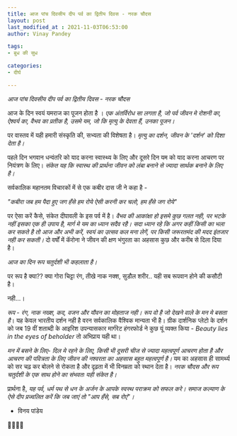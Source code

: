 ```yaml
---
title: आज पांच दिवसीय दीप पर्व का द्वितीय दिवस - नरक चौदस
layout: post
last_modified_at : 2021-11-03T06:53:00
author: Vinay Pandey

tags:
- बुध की सुध

categories:
- दीर्घ

---
```


*आज पांच दिवसीय दीप पर्व का द्वितीय दिवस - नरक चौदस*

आज के दिन स्वयं यमराज का पूजन होता है । *एक अंतर्विरोध सा लगता है, जो पर्व जीवन मे रोशनी का, ऐश्वर्य का, वैभव का प्रतीक है, उसमे यम, जो कि मृत्यु के देवता हैं, उनका पूजन।* 

पर वास्तव में यही हमारी संस्कृति की, सभ्यता की विशेषता है। *मृत्यु का दर्शन, जीवन के 'दर्शन' को दिशा देता है।*  

पहले दिन भगवान धन्वंतरि को याद करना स्वास्थ्य के लिए और दूसरे दिन यम को याद करना आचरण पर नियंत्रण के लिए। *संकेत यह कि स्वास्थ की प्रार्थना जीवन को लंबा बनाने से ज्यादा सार्थक बनाने के लिए है।*

सर्वकालिक महानतम विचारकों में से एक कबीर दास जी ने कहा है -

_"कबीरा जब हम पैदा हुए जग हँसे हम रोये_
_ऐसी करनी कर चलो, हम हँसे जग रोये"_

पर ऐसा करें कैसे, संकेत दीपावली के इस पर्व में है। *वैभव की आकांक्षा हो इसमे कुछ गलत नही, पर भटके नहीं इसका एक ही उपाय है, मार्ग मे यम का ध्यान सदैव रहै। सदा ध्यान रहे कि अगर कहीं किसी का भला कर सकते है तो आज और अभी करें, स्वयं का उत्सव कल मना लेगें, पर किसी जरूरतमंद की मदद इंतजार नही कर सकती।* दो वर्षों में कॅरोना ने जीवन की क्षण भंगुरता का अहसास कुछ और करीब से दिला दिया है। 

*आज का दिन रूप चतुर्दशी भी कहलाता है।*

पर रूप है क्या?? 
क्या गोरा चिट्टा रंग, तीखे नाक नक्श, सुडौल शरीर.. यही सब रूपवान होने की कसौटी है। 

नही...।  

*रूप -  रंग, नाक नख्श, कद, वजन और यौवन का मोहताज नही। रूप वो है जो देखने वाले के मन मे बसता है*। यह केवल भारतीय दर्शन नही है वरन सर्वकालिक वैश्विक मान्यता भी है। ग्रीक दार्शनिक प्लेटो के दर्शन को जब 19 वीं शताब्दी के आइरिश उपन्यासकार मार्गरेट हंगरफोर्ड  ने कुछ यूं व्यक्त किया - _Beauty lies in the eyes of beholder_  तो अभिप्राय यही था। 

*मन में बसने के लिए- दिल मे रहने के लिए, किसी भी दूसरी चीज से ज्यादा महत्वपूर्ण आचरण होता है और आचरण की पवित्रता के लिए जीवन की नश्वरता का अहसास बहुत महत्वपूर्ण है।* यम का अहसास ही सामर्थ्य को सर चढ़ कर बोलने से रोकता है और दृढ़ता में भी विनम्रता को स्थान देता है। *नरक चौदस और रूप चतुर्दशी के एक साथ होने का संभवतः यही संकेत है।*

प्रार्थना है, 
*यह पर्व, धर्म पथ से धन के अर्जन के आपके स्वस्थ पराक्रम को सफल करे। समाज कल्याण के ऐसे दीप प्रज्वलित करें कि जब जाएं तो _"आप हँसे, सब रोएं_"।*

- विनय पांडेय

🙏🌷🌷🙏
